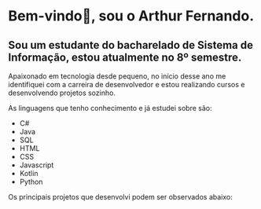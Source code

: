 # Bem-vindo👋, sou o Arthur Fernando.

## Sou um estudante do bacharelado de Sistema de Informação, estou atualmente no 8º semestre.

Apaixonado em tecnologia desde pequeno, no início desse ano me identifiquei com a carreira de desenvolvedor e estou realizando cursos e desenvolvendo projetos sozinho.

As linguagens que tenho conhecimento e já estudei sobre são:
- C#
- Java
- SQL
- HTML
- CSS
- Javascript
- Kotlin
- Python

Os principais projetos que desenvolvi podem ser observados abaixo:



